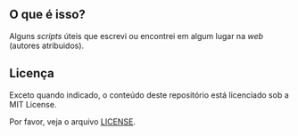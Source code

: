 ## O que é isso?

Alguns _scripts_ úteis que escrevi ou encontrei em algum lugar na _web_
(autores atribuidos).

## Licença

Exceto quando indicado, o conteúdo deste repositório está licenciado sob a
MIT License.

Por favor, veja o arquivo [LICENSE](LICENSE).
